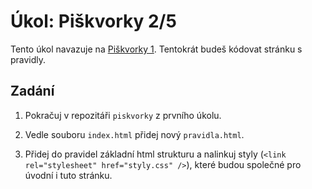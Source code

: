# Úkol: Piškvorky 2/5

Tento úkol navazuje na [Piškvorky 1](https://github.com/Czechitas-podklady-WEB/Ukol-Piskvorky-1). Tentokrát budeš kódovat stránku s pravidly.

## Zadání

1. Pokračuj v repozitáři `piskvorky` z prvního úkolu.

1. Vedle souboru `index.html` přidej nový `pravidla.html`.

1. Přidej do pravidel základní html strukturu a nalinkuj styly (`<link rel="stylesheet" href="styly.css" />`), které budou společné pro úvodní i tuto stránku.
